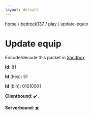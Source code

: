 ```yaml
---
layout: default
---
```


[home](/)  /  [bedrock137](/protocol/bedrock137)  /  [play](/protocol/bedrock137/play)  /  update-equip

# Update equip

Encode/decode this packet in [Sandbox](../../../sandbox/bedrock137#play.update_equip)

**Id**: 81

**Id** (hex): 51

**Id** (bin): 01010001

**Clientbound**: ✔️

**Serverbound**: ✖️
